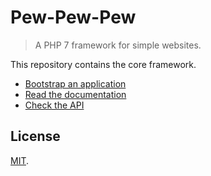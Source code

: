 # Pew-Pew-Pew

> A PHP 7 framework for simple websites.

This repository contains the core framework.

- [Bootstrap an application](https://ww.github.com/ifcanduela/pew-app)
- [Read the documentation](https://pew.ifcanduela.com/)
- [Check the API](https://pew.ifcanduela.com/api)

## License

[MIT](LICENSE).
